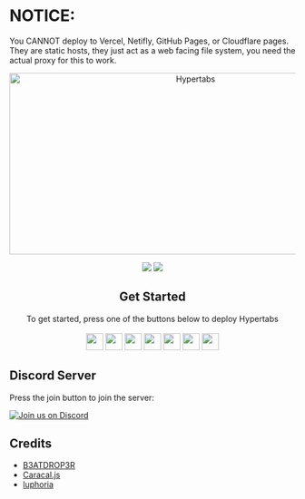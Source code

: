 <!-- Notice for idiots -->
# NOTICE:

You CANNOT deploy to Vercel, Netifly, GitHub Pages, or Cloudflare pages. They are static hosts, they just act as a web facing file system, you need the actual proxy for this to work.

<!--
                                _     _                     _       _   _          _                               _    
     /\                        | |   | |                   | |     | \ | |        | |                             | |   
    /  \     _ __ ___     ___  | |_  | |__    _   _   ___  | |_    |  \| |   ___  | |_  __      __   ___    _ __  | | __
   / /\ \   | '_ ` _ \   / _ \ | __| | '_ \  | | | | / __| | __|   | . ` |  / _ \ | __| \ \ /\ / /  / _ \  | '__| | |/ /
  / ____ \  | | | | | | |  __/ | |_  | | | | | |_| | \__ \ | |_    | |\  | |  __/ | |_   \ V  V /  | (_) | | |    |   < 
 /_/    \_\ |_| |_| |_|  \___|  \__| |_| |_|  \__, | |___/  \__|   |_| \_|  \___|  \__|   \_/\_/    \___/  |_|    |_|\_\
                                               __/ |                                                                    
                                              |___/                                                                     
-->
<!-- The font is called Big, if you are wondering -->
<div align="center">
         
<img src="https://socialify.git.ci/amethystnetwork-dev/Hypertabs/image?font=Inter&forks=1&issues=1&logo=https%3A%2F%2Fraw.githubusercontent.com%2Famethystnetwork-dev%2FHypertabs%2Fmain%2Fstatic%2Ficon.png&name=1&owner=1&pattern=Solid&stargazers=1&theme=Light" alt="Hypertabs" width="640" height="320" />

<a href="" alt="Made with NodeJS"><img src="https://img.shields.io/badge/Made%20with-Node.JS-6DA55F?style=for-the-badge&logo=node.js&logoColor=white"></a> 
<a href="https://github.com/amethystnetwork-dev/Hypertabs/graphs/contributors/" alt=""><img src="https://img.shields.io/github/contributors/amethystnetwork-dev/Hypertabs?style=for-the-badge"></a>

</div>

<div align="center">
    <h2>Get Started</h2>
    <a>To get started, press one of the buttons below to deploy Hypertabs</a>
    <br>
    <br>
    <a href="https://app.cyclic.sh/api/app/deploy/amethystnetwork-dev/Hypertabs"><img height="30px" src="https://img.shields.io/badge/cyclic-2e59c7.svg?style=for-the-badge&logo=cyclic&logoColor=white"><img></a>
    <a href="https://render.com/deploy?repo=https://github.com/amethystnetwork-dev/Hypertabs"><img height="30px" src="https://img.shields.io/badge/render-4f65f1.svg?style=for-the-badge&logo=render&logoColor=46e3b7"><img></a>
    <a href="https://amethystnetwork-dev.github.io/utils/deploy/heroku?repo=Hypertabs"><img height="30px" src="https://img.shields.io/badge/heroku-%23430098.svg?style=for-the-badge&logo=heroku&logoColor=white"><img></a>
    <a href="https://amethystnetwork-dev.github.io/utils/deploy/replit?repo=Hypertabs"><img height="30px" src="https://amethystnetwork-dev.github.io/assets/replit.svg"><img></a>
    <a href="https://railway.app/new/template/EBnCyy?referralCode=8zUUBB"><img height="30px" src="https://img.shields.io/badge/Railway-%234f0599.svg?style=for-the-badge&logo=railway&logoColor=white"><img></a>
    <a href="https://app.koyeb.com/deploy?type=git&repository=github.com/amethystnetwork-dev/Hypertabs&branch=main&name=hypertabs"><img height="30px" src="https://img.shields.io/badge/koyeb-121212.svg?style=for-the-badge&logo=koyeb&logoColor=87fcc4"><img></a>
    <a href="https://glitch.com/edit/#!/import/github/amethystnetwork-dev/Hypertabs"><img height="30px" src="https://img.shields.io/badge/glitch-3333FF.svg?style=for-the-badge&logo=glitch&logoColor=ffffff"><img></a>
</div>

## Discord Server

Press the join button to join the server:

[![Join us on Discord](https://invidget.switchblade.xyz/J3VPy5Vy8x?theme=light)](https://discord.gg/J3VPy5Vy8x)

## Credits

- [B3ATDROP3R](https://github.com/B3ATDROP3R)
- [Caracal.js](https://github.com/caracal-js)
- [luphoria](https://github.com/luphoria)
